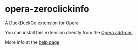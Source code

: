 opera-zeroclickinfo
===================

A DuckDuckGo extension for Opera

You can install this extension directly from the [Opera add-ons](https://addons.opera.com/en/extensions/details/duckduckgo-for-opera-2)

More info at the [help page](https://duck.co/help/desktop/opera).
